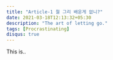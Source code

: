 ```yaml
---
title: "Article-1 뭘 그리 배운게 없니?"
date: 2021-03-18T12:13:32+05:30
description: "The art of letting go."
tags: [Procrastinating]
disqus: true
---
```


This is..